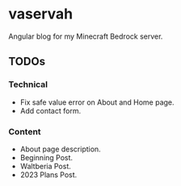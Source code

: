# vaservah
Angular blog for my Minecraft Bedrock server.

## TODOs

### Technical
- Fix safe value error on About and Home page.
- Add contact form.

### Content
- About page description.
- Beginning Post.
- Waltberia Post.
- 2023 Plans Post.